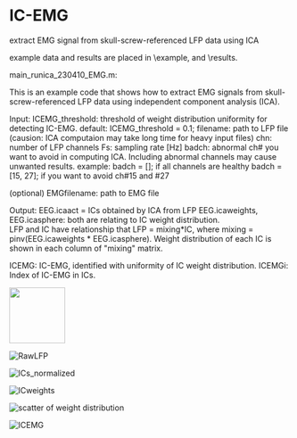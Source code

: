 # IC-EMG
extract EMG signal from skull-screw-referenced LFP data using ICA

example data and results are placed in \example, and \results.


main_runica_230410_EMG.m:

This is an example code that shows how to extract EMG signals from
skull-screw-referenced LFP data using independent component analysis (ICA). 

Input:
  ICEMG_threshold: threshold of weight distribution uniformity for
                   detecting IC-EMG. 
                   default: ICEMG_threshold = 0.1;
  filename: path to LFP file (causion: ICA computaion may take long time for heavy input files)
  chn:    number of LFP channels
  Fs:     sampling rate [Hz]
  badch:  abnormal ch# you want to avoid in computing ICA. Including
          abnormal channels may cause unwanted results.
          example:    badch = []; if all channels are healthy
                      badch = [15, 27]; if you want to avoid ch#15 and #27
  
  (optional) EMGfilename: path to EMG file


Output:
  EEG.icaact = ICs obtained by ICA from LFP
  EEG.icaweights, EEG.icasphere: both are relating to IC weight distribution.   
      LFP and IC have relationship that  LFP = mixing*IC,
        where  mixing = pinv(EEG.icaweights * EEG.icasphere).
      Weight distribution of each IC is shown in each column of "mixing" matrix.          
  
  ICEMG:  IC-EMG, identified with uniformity of IC weight distribution.
  ICEMGi: Index of IC-EMG in ICs.

<img src="[https://your-image-url.type](https://user-images.githubusercontent.com/60276754/231026752-40bd2b91-3727-4023-8b85-a0f9de476b3e.png)" width="100" height="100">

![RawLFP](https://user-images.githubusercontent.com/60276754/231026752-40bd2b91-3727-4023-8b85-a0f9de476b3e.png)

![ICs_normalized](https://user-images.githubusercontent.com/60276754/231026876-833dbd15-f43e-4453-83a8-895f3ea737ee.png)

![ICweights](https://user-images.githubusercontent.com/60276754/231026943-6198d1c6-d3cb-4778-bc6c-f4c37413c8c7.png)

![scatter of weight distribution](https://user-images.githubusercontent.com/60276754/231026971-1385883f-40e6-408e-afc8-36f15a46a8c4.png)

![ICEMG](https://user-images.githubusercontent.com/60276754/231027233-59759fef-26f0-443f-be62-6539ae686964.png)
